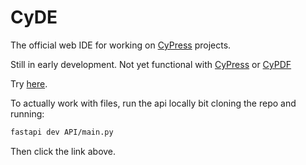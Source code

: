 # CyDE

The official web IDE for working on [CyPress](https://github.com/quirijndubois/cypress) projects. 

Still in early development. Not yet functional with [CyPress](https://github.com/quirijndubois/cypress) or [CyPDF](https://github.com/pieterteb/CyPDF)

Try [here](https://quirijndubois.github.io/CyDE/public). 

To actually work with files, run the api locally bit cloning the repo and running:
```bash
fastapi dev API/main.py
```
Then click the link above.
